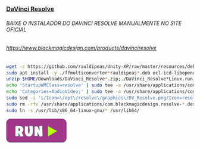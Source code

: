 ### [DaVinci Resolve](https://www.blackmagicdesign.com/products/davinciresolve)

###### BAIXE O INSTALADOR DO DAVINCI RESOLVE MANUALMENTE NO SITE OFICIAL 
###### https://www.blackmagicdesign.com/products/davinciresolve
```bash
wget -c https://github.com/rauldipeas/Unity-XP/raw/master/resources/debs/ffmulticonverter_1.8.0-dmo1-1ubuntu1-rauldipeas_all.deb
sudo apt install -y ./ffmulticonverter*rauldipeas*.deb ocl-icd-libopencl1;rm -rfv ffmulticonverter*rauldipeas*.deb
unzip $HOME/Downloads/DaVinci_Resolve*.zip;./DaVinci_Resolve*Linux.run;rm -rfv *esolve* Linux_Installation_Instructions.pdf
echo 'StartupWMClass=resolve' | sudo tee -a /usr/share/applications/com.blackmagicdesign.resolve.desktop
echo 'Categories=AudioVideo;' | sudo tee -a /usr/share/applications/com.blackmagicdesign.resolve.desktop
sudo sed -i 's/Icon=\/opt\/resolve\/graphics\/DV_Resolve.png/Icon=resolve/g' /usr/share/applications/com.blackmagicdesign.resolve.desktop
sudo rm -rfv /usr/share/applications/com.blackmagicdesign.resolve-*.desktop
sudo ln -s /usr/lib/x86_64-linux-gnu/* /usr/lib64/
```
[![bashrun-url](images/bashrun-url.png)](br:resolve)